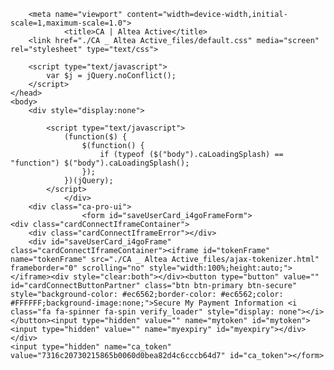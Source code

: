 <!DOCTYPE html>
<!-- saved from url=(0154)https://alteaactive.clubautomation.com/i4go/user-card-form?ca_token=6be9c3e97dce14d0925cc79ec3cf96ee5027d5ea&button_bgcolor=ec6562&button_textcolor=FFFFFF -->
<html class="no-js"><!--<![endif]--><head><meta http-equiv="Content-Type" content="text/html; charset=UTF-8">
        
        <meta name="viewport" content="width=device-width,initial-scale=1,maximum-scale=1.0">
                <title>CA | Altea Active</title>                
        <link href="./CA _ Altea Active_files/default.css" media="screen" rel="stylesheet" type="text/css">
<link href="./CA _ Altea Active_files/10" media="screen" rel="stylesheet" type="text/css">
<link href="./CA _ Altea Active_files/caproui" media="screen" rel="stylesheet" type="text/css">        
        <script async="" src="./CA _ Altea Active_files/pendo.js.download"></script><script type="text/javascript" src="./CA _ Altea Active_files/Ca_Asset_Jquery172_aa92884d9456d8529cc8496e29541683.js.download"></script>
<script type="text/javascript" src="./CA _ Altea Active_files/Ca_Asset_Proui_b491b021bd880cc16544f37ae6f54779.js.download"></script>
<script type="text/javascript" src="./CA _ Altea Active_files/Ca_Asset_Default_6aa4a40e06916d9ce8cd69d464d1470b.js.download"></script>
<script type="text/javascript" src="./CA _ Altea Active_files/Ca_Asset_Controls_c7532af276f08f44174112fb03ba8985.js.download"></script>
<script type="text/javascript" src="./CA _ Altea Active_files/Ca_Asset_4e69a6f14b72a81165268b53e388633b_c7412db2be3a05bd9825fd4584ebd7c7.js.download"></script>
        <link href="./CA _ Altea Active_files/Ca_Asset_Default_e44da265f2c9d4f8246fccf3c9eeecec.css" media="screen" rel="stylesheet" type="text/css">
<link href="./CA _ Altea Active_files/Ca_Asset_Controls_7e44ff56369eb5666e5c97fe7db872da.css" media="screen" rel="stylesheet" type="text/css">
<link href="./CA _ Altea Active_files/Ca_Asset_I4goUserCardForm_e1cb883b2d41275f11c15ee571660477.css" media="screen" rel="stylesheet" type="text/css">

        <script type="text/javascript">
            var $j = jQuery.noConflict();
        </script>
    </head>
    <body>
        <div style="display:none">
            
            <script type="text/javascript">
                (function($) {
                    $(function() {
                        if (typeof ($("body").caLoadingSplash) == "function") $("body").caLoadingSplash();
                    });
                })(jQuery);
            </script>
                </div>
        <div class="ca-pro-ui">
                    <form id="saveUserCard_i4goFrameForm">
    <div class="cardConnectIframeContainer">
        <div class="cardConnectIframeError"></div>
        <div id="saveUserCard_i4goFrame" class="cardConnectIframeContainer"><iframe id="tokenFrame" name="tokenFrame" src="./CA _ Altea Active_files/ajax-tokenizer.html" frameborder="0" scrolling="no" style="width:100%;height:auto;"></iframe><div style="clear:both"></div><button type="button" value="" id="cardConnectButtonPartner" class="btn btn-primary btn-secure" style="background-color: #ec6562;border-color: #ec6562;color: #FFFFFF;background-image:none;">Secure My Payment Information <i class="fa fa-spinner fa-spin verify_loader" style="display: none"></i></button><input type="hidden" value="" name="mytoken" id="mytoken"><input type="hidden" value="" name="myexpiry" id="myexpiry"></div>
    </div>
    <input type="hidden" name="ca_token" value="7316c20730215865b0060d0bea82d4c6cccb64d7" id="ca_token"></form>
<script>
    jQuery(document).ready(function () {
        cardConnectIframeSaveUserCard.config.cssRules = [
            'input{height:24px;padding:4px;float:right;width:330px;font-size:12px;font-weight:' +
            'bold;border-width:1px;border-radius:4px;}',
            'label{display:inline-block;float:left;font-size:12px;font-weight:bold;font-family:' +
            'Tahoma,Arial;width:120px;text-align:right;padding-right:20px;margin-top:11px;margin-left:32px;}',
            'select{width:161px;height:35px;padding:5px;margin-right:10px;border-radius:4px;' +
            'background-color:white;margin-top:16px;margin-bottom:16px;}',
            '.error{color:red;}',
        ];

        cardConnectIframeSaveUserCard.config.frameOptions = {
            useexpiry: 'true',
            usecvv: 'true',
            cardlabel: 'Card Number:',
            expirylabel: 'Expiration:',
            cvvlabel: 'CVV:',
            orientation: 'custom',
            placeholdercvv: 'Code',
            placeholdermonth: 'Month',
            placeholderyear: 'Year',
            unique: true,
            formatinput: true,
            autofocus: true,
            invalidinputevent: true,
            enhancedresponse: true
        };

        cardConnectIframeSaveUserCard.init({
            iframeLocation: 'partner',
            frameContainer: 'saveUserCard_i4goFrame',
            gatewaySite: 'daxko',
            cardConnectParamsToFormSelector: 'saveUserCard_i4goFrameForm',
            buttonStyle: 'background-color: #ec6562;border-color: #ec6562' +
                ';color: #FFFFFF;background-image:none;',
            buttonHoverStyle: 'background-color: #ec6562;' +
                'border-color: #ec6562;background-image:none;'
        });
    });
</script>        </div>
    

<div class="ui-dialog ui-widget ui-front ca-loading-splash-container" tabindex="-1" role="dialog" aria-describedby="ui-id-1" aria-labelledby="ui-id-2" style="display: none;"><div id="ui-id-1" class=""><br><div align="center" class="new_ajax_loader"><div id="loading_splash_div" style="width: 66px; height: 66px; background-repeat: no-repeat; background-image: url(&quot;/public/images/ca/loading-splash/loading.png&quot;); background-position: 0px 0px;"></div></div></div></div><div id="overlay_layer" class="overlay_layer" style="display: none;"></div></body></html>

